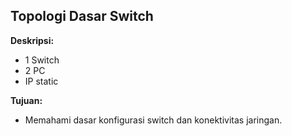 ## Topologi Dasar Switch

**Deskripsi:**
- 1 Switch
- 2 PC
- IP static

**Tujuan:**
- Memahami dasar konfigurasi switch dan konektivitas jaringan.
